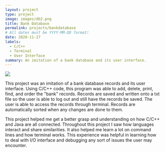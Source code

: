 ```yaml
---
layout: project
type: project
image: images/db2.png
title: Bank Database
permalink: projects/bankdatabase
# All dates must be YYYY-MM-DD format!
date: 2020-11-27
labels:
  - C/C++
  - Terminal
  - User Interface
summary: An imitation of a bank database and its user interface.
---
```


<img class="ui image" src="{{ site.baseurl }}/images/db1.png">

This project was an imitation of a bank database records and its user interface. Using C/C++ code, this program was able to add, delete, print, find, and order the "bank" records. Records are saved and written onto a txt file so the user is able to log out and still have the records be saved. The user is able to access the records through terminal. Records are automatically sorted when any changes are done to them. 

This project helped me get a better grasp and understanding on how C/C++ and Java are all connected. Throughout this project I saw how languages interact and share similarities. It also helped me learn a lot on command lines and how terminal works. This experience was helpful in learning how to deal with I/O interface and debugging any sort of issues the user may encounter. 


